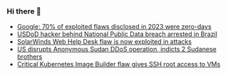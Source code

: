 ### Hi there 👋

<!--START_SECTION:feed-->
* [Google: 70% of exploited flaws disclosed in 2023 were zero-days](https://www.bleepingcomputer.com/news/security/google-70-percent-of-exploited-flaws-disclosed-in-2023-were-zero-days/)
* [USDoD hacker behind National Public Data breach arrested in Brazil](https://www.bleepingcomputer.com/news/security/usdod-hacker-behind-national-public-data-breach-arrested-in-brazil/)
* [SolarWinds Web Help Desk flaw is now exploited in attacks](https://www.bleepingcomputer.com/news/security/solarwinds-web-help-desk-flaw-is-now-exploited-in-attacks/)
* [US disrupts Anonymous Sudan DDoS operation, indicts 2 Sudanese brothers](https://www.bleepingcomputer.com/news/security/us-disrupts-anonymous-sudan-ddos-operation-indicts-2-sudanese-brothers/)
* [Critical Kubernetes Image Builder flaw gives SSH root access to VMs](https://www.bleepingcomputer.com/news/security/critical-kubernetes-image-builder-flaw-gives-ssh-root-access-to-vms/)
<!--END_SECTION:feed-->

<!--
**frankenk/frankenk** is a ✨ _special_ ✨ repository because its `README.md` (this file) appears on your GitHub profile.

Here are some ideas to get you started:

- 🔭 I’m currently working on ...
- 🌱 I’m currently learning ...
- 👯 I’m looking to collaborate on ...
- 🤔 I’m looking for help with ...
- 💬 Ask me about ...
- 📫 How to reach me: ...
- 😄 Pronouns: ...
- ⚡ Fun fact: ...
-->



